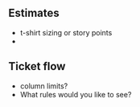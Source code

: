 ## Estimates

- t-shirt sizing or story points
-

## Ticket flow

- column limits?
- What rules would you like to see?
